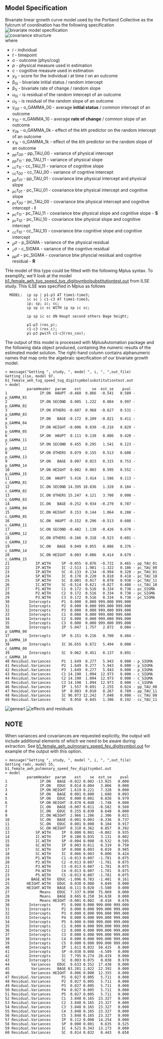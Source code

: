 Model Specification
---
Bivariate linear growth curve model used by the Portland Collective as the fulcrum of coordination has the following specification  
![bivariate model specification](../../libs/images/general_model_specification.png)      
![covariance structure](../../libs/images/specification_covariance_structure.png)     
where      
- *i* - individual     
- *t* - timepoint   
- *o* - outcome  (phys/cog)  
- *p* - physical measure used in estimation  
- *c* - cognitive measure used in estimation  
- *y<sub>t</sub><sub>i</sub>* - score for the individual *i* at time *t* on an outcome  
- &beta;<sub>0i</sub>  - bivariate initial status / random intercept   
- &beta;<sub>1i</sub>  - bivariate rate of change / random slope   
- *u*<sub>0i</sub> - is residual of the random intercept of an outcome  
- *u*<sub>1i</sub> - is residual of the random slope of an outcome  
- *&gamma;<sub>00</sub>* - o_GAMMA_00 -  average **initial status** / common intercept of an outcome       
- *&gamma;<sub>10</sub>* - o_GAMMA_10 -  average **rate of change** / common slope of an outcome      
- *&gamma;<sub>0k</sub>* - o_GAMMA_0k -  effect of the *k*th predictor on the random intercept of an outcome  
- *&gamma;<sub>1k</sub>* - o_GAMMA_1k - effect of the *k*th predictor on the random slope of an outcome
- *<sub>pp</sub>&tau;<sub>00</sub>* - pp_TAU_00 - variance of physical intercept  
- *<sub>pp</sub>&tau;<sub>11</sub>* - pp_TAU_11 - variance of physical slope  
- *<sub>cc</sub>&tau;<sub>11</sub>* - cc_TAU_11 - variance of cognitive slope  
- *<sub>cc</sub>&tau;<sub>00</sub>* - cc_TAU_00 - variance of cogntive intercept   
- *<sub>pp</sub>&tau;<sub>01</sub>* - pp_TAU_01 - covariance btw physical intercept and physical slope  
- *<sub>pc</sub>&tau;<sub>01</sub>* - pc_TAU_01 - covariance btw physical intercept and cognitive slope   
- *<sub>pc</sub>&tau;<sub>00</sub>* - pc_TAU_00 - covariance btw physical intercept and cognitive intercept - **I**  
- *<sub>pc</sub>&tau;<sub>11</sub>* - pc_TAU_11 - covariance btw physical slope and cognitive slope  - **S**  
- *<sub>pc</sub>&tau;<sub>10</sub>* - pc_TAU_10 - covariance btw physical slope and cognitive intercept   
- *<sub>cc</sub>&tau;<sub>10</sub>* - cc_TAU_10 - covariance btw cognitive slope and cognitive intercept      
- *<sub>p</sub>&#963;</sub>* - p_SIGMA - variance of the physical residual   
- *<sub>c</sub>&#963;</sub>* - c_SIGMA - variance of the cogntive residual    
- *<sub>pp</sub>&#963;</sub>* - pc_SIGMA - covariance btw physcial residual and cogntive residual - **R**    
  
THe model of this type could be fitted with the following Mplus syntax. To exemplify, we'll look at the model [b1_female_aeh_tug_speed_tug_digitsymbolsubstitutiontest.out](https://github.com/IALSA/IALSA-2015-Portland/blob/master/studies/ilse/TUG/b1_female_aeh_tug_speed_tug_digitsymbolsubstitutiontest.out) from ILSE study.  This ILSE was specified in Mplus as follows  
```
  MODEL:  ip sp | p1-p3 AT time1-time3;
          ic sc | c1-c3 AT time1-time3;
          ip; sp; ic; sc;
          ip sp ic sc WITH ip sp ic sc;

          ip sp ic sc ON Haupt second others Bage height;

          p1-p3 (res_p);
          c1-c3 (res_c);
          p1-p3 pwith c1-c3(res_cov);
```
The output of this model is processed with MplusAutomation package and the following data object produced, containing the numeric results of the estimated model solution.  The right-hand column contains alphanumeric names that map onto the algebraic specification of our bivariate growth model. 

```
> message("Getting ", study, ", model ", i, ", ",out_file)
Getting ilse, model 97, b1_female_aeh_tug_speed_tug_digitsymbolsubstitutiontest.out
> model
          paramHeader  param    est     se  est_se    pval
1               IP.ON  HAUPT -0.468  0.866  -0.541   0.589 - p_GAMMA_01
2               IP.ON SECOND  0.005  1.232   0.004   0.997 - p_GAMMA_02
3               IP.ON OTHERS -0.607  0.968  -0.627   0.531 - p_GAMMA_03
4               IP.ON   BAGE -0.172  0.209  -0.821   0.411 - p_GAMMA_04
5               IP.ON HEIGHT -0.006  0.030  -0.216   0.829 - p_GAMMA_05
6               SP.ON  HAUPT  0.111  0.138   0.806   0.420 - p_GAMMA_11
7               SP.ON SECOND  0.455  0.295   1.541   0.123 - p_GAMMA_12
8               SP.ON OTHERS  0.079  0.155   0.513   0.608 - p_GAMMA_13
9               SP.ON   BAGE  0.007  0.023   0.315   0.753 - p_GAMMA_14
10              SP.ON HEIGHT  0.002  0.003   0.595   0.552 - p_GAMMA_15
11              IC.ON  HAUPT  5.416  3.414   1.586   0.113 - c_GAMMA_01
12              IC.ON SECOND 14.395 10.836   1.328   0.184 - c_GAMMA_02
13              IC.ON OTHERS 15.247  4.121   3.700   0.000 - c_GAMMA_03
14              IC.ON   BAGE -0.252  0.934  -0.270   0.787 - c_GAMMA_04
15              IC.ON HEIGHT  0.153  0.144   1.064   0.288 - c_GAMMA_05
16              SC.ON  HAUPT -0.152  0.296  -0.513   0.608 - c_GAMMA_11
17              SC.ON SECOND -0.482  1.130  -0.426   0.670 - c_GAMMA_12
18              SC.ON OTHERS -0.166  0.318  -0.523   0.601 - c_GAMMA_13
19              SC.ON   BAGE  0.049  0.055   0.886   0.376 - c_GAMMA_14
20              SC.ON HEIGHT  0.003  0.006   0.414   0.679 - c_GAMMA_15
21            IP.WITH     SP -0.055  0.076  -0.731   0.465 - pp_TAU_01
22            IP.WITH     IC -2.513  1.901  -1.322   0.186 - pc_TAU_00
23            IP.WITH     SC -0.133  0.134  -0.994   0.320 - pc_TAU_01
24            SP.WITH     IC  0.178  0.220   0.810   0.418 - pc_TAU_10  
25            SP.WITH     SC  0.001  0.017   0.078   0.938 - pc_TAU_11  
26            IC.WITH     SC -0.514  0.621  -0.827   0.408 - cc_TAU_10
27            P1.WITH     C1  0.172  0.516   0.334   0.738 - pc_SIGMA
28            P2.WITH     C2  0.172  0.516   0.334   0.738 - pc_SIGMA
29            P3.WITH     C3  0.172  0.516   0.334   0.738 - pc_SIGMA
30         Intercepts     P1  0.000  0.000 999.000 999.000
31         Intercepts     P2  0.000  0.000 999.000 999.000
32         Intercepts     P3  0.000  0.000 999.000 999.000
33         Intercepts     C1  0.000  0.000 999.000 999.000
34         Intercepts     C2  0.000  0.000 999.000 999.000
35         Intercepts     C3  0.000  0.000 999.000 999.000
36         Intercepts     IP  5.047  1.757   2.872   0.004 - p_GAMMA_00  
37         Intercepts     SP  0.151  0.216   0.700   0.484 - p_GAMMA_10  
38         Intercepts     IC 36.655  6.672   5.494   0.000 - c_GAMMA_00  
39         Intercepts     SC  0.062  0.451   0.137   0.891 - c_GAMMA_10
40 Residual.Variances     P1  1.649  0.277   5.943   0.000 - p_SIGMA    
41 Residual.Variances     P2  1.649  0.277   5.943   0.000 - p_SIGMA  
42 Residual.Variances     P3  1.649  0.277   5.943   0.000 - p_SIGMA  
43 Residual.Variances     C1 14.190  1.094  12.973   0.000 - c_SIGMA  
44 Residual.Variances     C2 14.190  1.094  12.973   0.000 - c_SIGMA  
45 Residual.Variances     C3 14.190  1.094  12.973   0.000 - c_SIGMA  
46 Residual.Variances     IP  1.557  0.691   2.255   0.024 - pp_TAU_00
47 Residual.Variances     SP  0.003  0.010   0.267   0.789 - pp_TAU_11
48 Residual.Variances     IC 96.073 12.242   7.848   0.000 - cc_TAU_00
49 Residual.Variances     SC  0.058  0.045   1.306   0.192 - cc_TAU_11
```
![genearl](https://raw.githubusercontent.com/IALSA/IALSA-2015-Portland/master/libs/images/general_model_specification.png)
![effects and residuals](https://raw.githubusercontent.com/IALSA/IALSA-2015-Portland/master/libs/images/specification_covariance_structure.png)  

## NOTE
When variances and covariances are requested explicitly, the output will include additional elements of which we need to be aware during extraction. See [b1_female_aeh_pulmonary_speed_fev_digitsymbol.out](https://github.com/IALSA/IALSA-2015-Portland/blob/master/studies/radc/outputs/b1_female_aeh_pulmonary_speed_fev_digitsymbol.out) for example of the output with this option. 
```
> message("Getting ", study, ", model ", i, ", ",out_file)
Getting radc, model 55, b1_female_aeh_pulmonary_speed_fev_digitsymbol.out
> model
          paramHeader  param    est    se  est_se    pval
1               IP.ON   BAGE -0.022 0.002 -13.925   0.000
2               IP.ON   EDUC  0.014 0.004   3.866   0.000
3               IP.ON HEIGHT  1.619 0.221   7.328   0.000
4               SP.ON   BAGE  0.001 0.000   1.680   0.093
5               SP.ON   EDUC  0.000 0.001   0.026   0.979
6               SP.ON HEIGHT -0.070 0.040  -1.748   0.080
7               IC.ON   BAGE -0.007 0.011  -0.582   0.560
8               IC.ON   EDUC  0.255 0.030   8.640   0.000
9               IC.ON HEIGHT  2.966 1.286   2.306   0.021
10              SC.ON   BAGE -0.001 0.003  -0.336   0.737
11              SC.ON   EDUC  0.001 0.008   0.104   0.917
12              SC.ON HEIGHT  0.310 0.362   0.857   0.392
13            SP.WITH     IP  0.000 0.001  -0.082   0.935
14            IC.WITH     IP  0.108 0.035   3.131   0.002
15            IC.WITH     SP -0.004 0.008  -0.532   0.595
16            SC.WITH     IP  0.003 0.011   0.319   0.750
17            SC.WITH     SP  0.000 0.003   0.019   0.985
18            SC.WITH     IC  0.066 0.083   0.800   0.424
19            P1.WITH     C1 -0.013 0.007  -1.781   0.075
20            P2.WITH     C2 -0.013 0.007  -1.781   0.075
21            P3.WITH     C3 -0.013 0.007  -1.781   0.075
22            P4.WITH     C4 -0.013 0.007  -1.781   0.075
23            P5.WITH     C5 -0.013 0.007  -1.781   0.075
24          BAGE.WITH   EDUC -1.096 0.783  -1.401   0.161
25        HEIGHT.WITH   EDUC  0.038 0.008   4.849   0.000
26        HEIGHT.WITH   BAGE -0.111 0.020  -5.580   0.000
27              Means   EDUC  7.337 0.098  75.069   0.000
28              Means   BAGE  8.665 0.250  34.638   0.000
29              Means HEIGHT -0.001 0.002  -0.418   0.676
30         Intercepts     P1  0.000 0.000 999.000 999.000
31         Intercepts     P2  0.000 0.000 999.000 999.000
32         Intercepts     P3  0.000 0.000 999.000 999.000
33         Intercepts     P4  0.000 0.000 999.000 999.000
34         Intercepts     P5  0.000 0.000 999.000 999.000
35         Intercepts     C1  0.000 0.000 999.000 999.000
36         Intercepts     C2  0.000 0.000 999.000 999.000
37         Intercepts     C3  0.000 0.000 999.000 999.000
38         Intercepts     C4  0.000 0.000 999.000 999.000
39         Intercepts     C5  0.000 0.000 999.000 999.000
40         Intercepts     IP  1.611 0.032  50.425   0.000
41         Intercepts     SP -0.038 0.008  -4.589   0.000
42         Intercepts     IC  7.795 0.274  28.419   0.000
43         Intercepts     SC  0.003 0.075   0.038   0.970
44          Variances   EDUC  9.633 0.552  17.438   0.000
45          Variances   BAGE 63.201 2.822  22.392   0.000
46          Variances HEIGHT  0.006 0.000  12.355   0.000
47 Residual.Variances     P1  0.027 0.005   5.711   0.000
48 Residual.Variances     P2  0.027 0.005   5.711   0.000
49 Residual.Variances     P3  0.027 0.005   5.711   0.000
50 Residual.Variances     P4  0.027 0.005   5.711   0.000
51 Residual.Variances     P5  0.027 0.005   5.711   0.000
52 Residual.Variances     C1  3.848 0.165  23.327   0.000
53 Residual.Variances     C2  3.848 0.165  23.327   0.000
54 Residual.Variances     C3  3.848 0.165  23.327   0.000
55 Residual.Variances     C4  3.848 0.165  23.327   0.000
56 Residual.Variances     C5  3.848 0.165  23.327   0.000
57 Residual.Variances     IP  0.112 0.008  14.254   0.000
58 Residual.Variances     SP  0.000 0.001   0.635   0.525
59 Residual.Variances     IC  4.521 0.343  13.173   0.000
60 Residual.Variances     SC  0.014 0.032   0.443   0.658
```



<!-- for greek letter codes see http://www.scriptingmaster.com/html/inserting-greek-letters.asp -->
